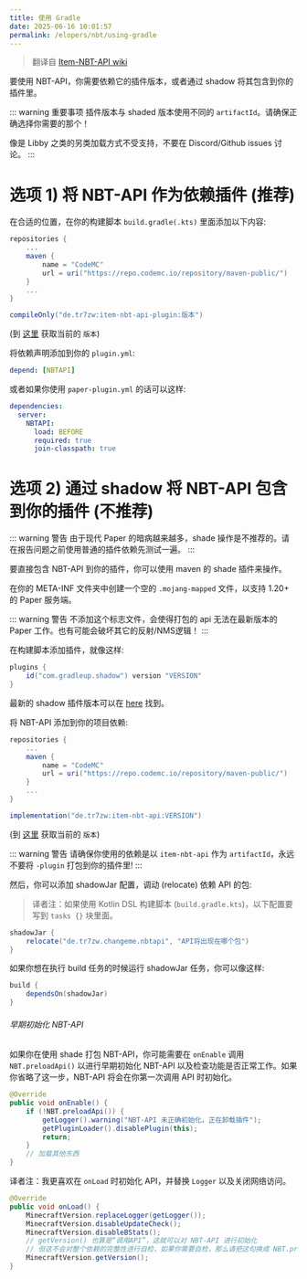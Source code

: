 ```yaml
---
title: 使用 Gradle
date: 2025-06-16 10:01:57
permalink: /elopers/nbt/using-gradle
---
```


> 翻译自 [Item-NBT-API wiki](https://github.com/tr7zw/Item-NBT-API/wiki/Using-Gradle)

要使用 NBT-API，你需要依赖它的插件版本，或者通过 shadow 将其包含到你的插件里。

::: warning 重要事项
插件版本与 shaded 版本使用不同的 ``artifactId``。请确保正确选择你需要的那个！

像是 Libby 之类的另类加载方式不受支持，不要在 Discord/Github issues 讨论。
:::

# 选项 1) 将 NBT-API 作为依赖插件 (推荐)

在合适的位置，在你的构建脚本 `build.gradle(.kts)` 里面添加以下内容:

```groovy
repositories {
    ...
    maven {
        name = "CodeMC"
        url = uri("https://repo.codemc.io/repository/maven-public/")
    }
    ...
}
```

```groovy
compileOnly("de.tr7zw:item-nbt-api-plugin:版本")
```

(到 [这里](https://modrinth.com/plugin/nbtapi/versions) 获取当前的 ``版本``)

将依赖声明添加到你的 ``plugin.yml``:

```yml
depend: [NBTAPI]
```

或者如果你使用 ``paper-plugin.yml`` 的话可以这样:

```yml
dependencies:
  server:
    NBTAPI:
      load: BEFORE
      required: true
      join-classpath: true
```

# 选项 2) 通过 shadow 将 NBT-API 包含到你的插件 (不推荐)

::: warning 警告
由于现代 Paper 的暗病越来越多，shade 操作是不推荐的。请在报告问题之前使用普通的插件依赖先测试一遍。
:::

要直接包含 NBT-API 到你的插件，你可以使用 maven 的 shade 插件来操作。

在你的 META-INF 文件夹中创建一个空的 ``.mojang-mapped`` 文件，以支持 1.20+ 的 Paper 服务端。

::: warning 警告
不添加这个标志文件，会使得打包的 api 无法在最新版本的 Paper 工作。也有可能会破坏其它的反射/NMS逻辑！
:::

在构建脚本添加插件，就像这样:

```groovy
plugins {
    id("com.gradleup.shadow") version "VERSION"
}
```

最新的 shadow 插件版本可以在 [here](https://plugins.gradle.org/plugin/com.gradleup.shadow) 找到。

将 NBT-API 添加到你的项目依赖:

```groovy
repositories {
    ...
    maven {
        name = "CodeMC"
        url = uri("https://repo.codemc.io/repository/maven-public/")
    }
    ...
}
```

```groovy
implementation("de.tr7zw:item-nbt-api:VERSION")
```

(到 [这里](https://modrinth.com/plugin/nbtapi/versions) 获取当前的 ``版本``)

::: warning 警告
请确保你使用的依赖是以 ``item-nbt-api`` 作为 ``artifactId``，永远不要将 ``-plugin`` 打包到你的插件里!
:::

然后，你可以添加 shadowJar 配置，调动 (relocate) 依赖 API 的包:

> 译者注：如果使用 Kotlin DSL 构建脚本 (`build.gradle.kts`)，以下配置要写到 `tasks {}` 块里面。

```groovy
shadowJar {
    relocate("de.tr7zw.changeme.nbtapi", "API将出现在哪个包")
}
```

如果你想在执行 build 任务的时候运行 shadowJar 任务，你可以像这样:

```groovy
build {
    dependsOn(shadowJar)
}
```

###### 早期初始化 NBT-API

如果你在使用 shade 打包 NBT-API，你可能需要在 `onEnable` 调用 ``NBT.preloadApi()`` 以进行早期初始化 NBT-API 以及检查功能是否正常工作。如果你省略了这一步，NBT-API 将会在你第一次调用 API 时初始化。

```java
@Override
public void onEnable() {
    if (!NBT.preloadApi()) {
        getLogger().warning("NBT-API 未正确初始化，正在卸载插件");
        getPluginLoader().disablePlugin(this);
        return;
    }
    // 加载其他东西
}
```

译者注：我更喜欢在 `onLoad` 时初始化 API，并替换 `Logger` 以及关闭网络访问。
```java
@Override
public void onLoad() {
    MinecraftVersion.replaceLogger(getLogger());
    MinecraftVersion.disableUpdateCheck();
    MinecraftVersion.disableBStats();
    // getVersion() 也算是“调用API”，这就可以对 NBT-API 进行初始化
    // 但这不会对整个依赖的完整性进行自检，如果你需要自检，那么请把这句换成 NBT.preloadApi()
    MinecraftVersion.getVersion();
}
```
